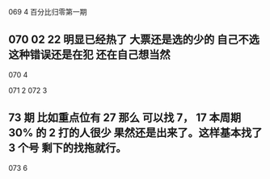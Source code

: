 069 4 百分比归零第一期

## 070 02 22 明显已经热了 大票还是选的少的 自己不选 这种错误还是在犯 还在自己想当然

070 4

071 2
072 3

## 73 期 比如重点位有 27 那么 可以找 7， 17 本周期 30% 的 2 打的人很少 果然还是出来了。这样基本找了 3 个号 剩下的找拖就行。

073 6
